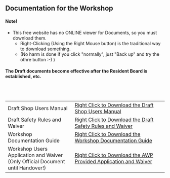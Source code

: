 ## Documentation for the Workshop
#### Note!
- This free website has no ONLINE viewer for Documents, so you must download them.
  - Right-Clicking (Using the Right Mouse button) is the traditional way to download something.
  - (No harm is done if you click "normally", just "Back up" and try the othre button :-)   )
#### The Draft documents become effective after the Resident Board is established, etc.
</br>
</br>

<table>
  <tr>
    <td>
      Draft Shop Users Manual
    </td>
    <td> <a href="https://github.com/JohnBinford/AppleWood-Pointe/blob/main/Documents/APAV100122WorkshopUsersManDft.pdf" download> 
     Right Click to Download the Draft Shop Users Manual
    </td>
  </tr>
      <tr>
  <td>
  Draft Safety Rules and Waiver
  </td>
  <td> <a href="https://github.com/JohnBinford/AppleWood-Pointe/blob/main/Documents/APAV100122ShopSafetyRules%26Waiver.pdf"> 
     Right Click to Download the Draft Safety Rules and Waiver
    </td>
  </tr>
    <tr>
  <td>
  Workshop Documentation Guide
  </td>
  <td> <a href="https://github.com/JohnBinford/AppleWood-Pointe/blob/main/Documents/APAV100122WorkshopUsersManDocGuide.pdf"> 
     Right Click to Download the Workshop Documentation Guide
    </td>
  </tr>
      <tr>
  <td>
  Workshop Users Application and Waiver </br>
  (Only Official Document until Handover!)
  </td>
  <td> <a href="https://github.com/JohnBinford/AppleWood-Pointe/blob/main/Documents/APAV100122WorkshopUseApp%26Waiver.pdf"> 
     Right Click to Download the AWP Provided Application and Waiver
    </td>
    </td>
  </tr>
